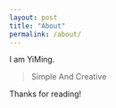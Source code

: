 ```yaml
---
layout: post
title: "About"
permalink: /about/
---
```


I am YiMing.

> Simple And Creative

Thanks for reading!
